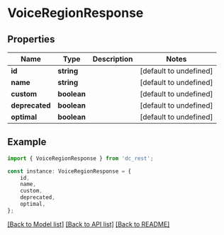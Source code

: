 # VoiceRegionResponse


## Properties

Name | Type | Description | Notes
------------ | ------------- | ------------- | -------------
**id** | **string** |  | [default to undefined]
**name** | **string** |  | [default to undefined]
**custom** | **boolean** |  | [default to undefined]
**deprecated** | **boolean** |  | [default to undefined]
**optimal** | **boolean** |  | [default to undefined]

## Example

```typescript
import { VoiceRegionResponse } from 'dc_rest';

const instance: VoiceRegionResponse = {
    id,
    name,
    custom,
    deprecated,
    optimal,
};
```

[[Back to Model list]](../README.md#documentation-for-models) [[Back to API list]](../README.md#documentation-for-api-endpoints) [[Back to README]](../README.md)
